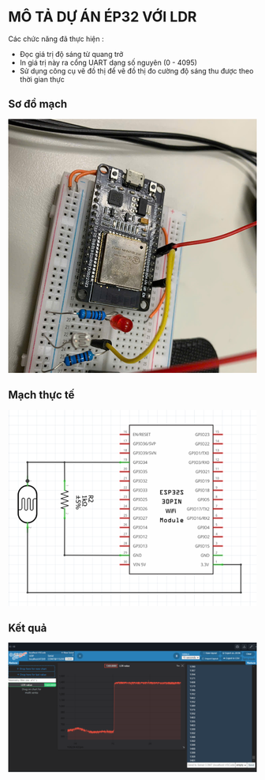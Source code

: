 # MÔ TẢ DỰ ÁN ÉP32 VỚI LDR 
Các chức năng đã thực hiện : 
- Đọc giá trị độ sáng từ quang trở
- In giá trị này ra cổng UART dạng số nguyên (0 - 4095)
- Sử dụng công cụ vẽ đồ thị để vẽ đồ thị đo cường độ sáng thu được theo thời gian thực

## Sơ đồ mạch 
![Circuit Diagram](img/circuit.jpg)

## Mạch thực tế
![Fritzing layout](img/fritzing.png)

## Kết quả 
![Teleplot Graph](img/teleplot.png)
